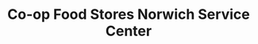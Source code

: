 ---
title: "Co-op Food Stores Norwich Service Center"
url: /norwich/co-op-food-stores-norwich-service-center/
shop: Autowerkstatt
---